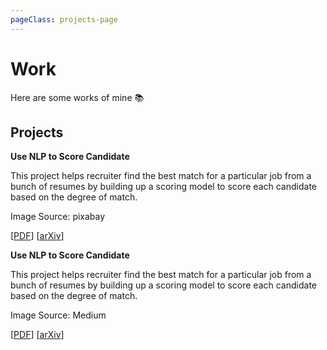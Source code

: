 ```yaml
---
pageClass: projects-page
---
```


# Work

Here are some works of mine :books:

## Projects

<ProjectCard image="/projects/1.png">
  
  **Use NLP to Score Candidate**
  
   This project helps recruiter find the best match for a particular job from a bunch of resumes by building up a scoring model to score each candidate based on the degree of match.
   
   Image Source: pixabay
  
  [[PDF](https://www.google.com)] [[arXiv](https://arxiv.org)]

</ProjectCard>

<ProjectCard image="/projects/2.jpeg">
  
  **Use NLP to Score Candidate**
  
   This project helps recruiter find the best match for a particular job from a bunch of resumes by building up a scoring model to score each candidate based on the degree of match.
   
   Image Source: Medium
  
  [[PDF](https://www.google.com)] [[arXiv](https://arxiv.org)]

</ProjectCard>


<style lang="stylus">

.projects-page
  background-color #fafbfc

</style>

